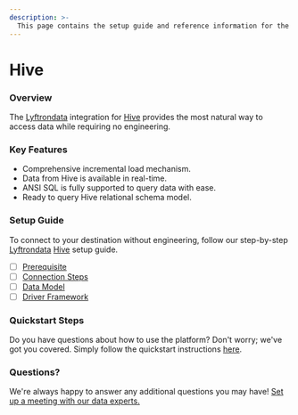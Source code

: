 ```yaml
---
description: >-
  This page contains the setup guide and reference information for the Hive source connector.
---
```


# Hive

### Overview

The [Lyftrondata](https://www.lyftrondata.com/) integration for [Hive](None) provides the most natural way to access data while requiring no engineering.

### Key Features

* Comprehensive incremental load mechanism.
* Data from Hive is available in real-time.&#x20;
* ANSI SQL is fully supported to query data with ease.
* Ready to query Hive relational schema model.

### Setup Guide

To connect to your destination without engineering, follow our step-by-step [Lyftrondata](https://www.lyftrondata.com/)  [Hive](None) setup guide.

* [ ] [Prerequisite](prerequisite.md)
* [ ] [Connection Steps](connection-steps.md)
* [ ] [Data Model](data-model/erd.md)
* [ ] [Driver Framework](driver-framework/)

### Quickstart Steps

Do you have questions about how to use the platform? Don't worry; we've got you covered. Simply follow the quickstart instructions [here](../README.md).

### Questions? <a href="#questions" id="questions"></a>

We're always happy to answer any additional questions you may have! [Set up a meeting with our data experts.](https://www.lyftrondata.com/book-a-meeting/)

